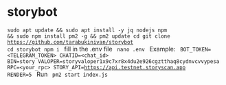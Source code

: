 # storybot

<code>sudo apt update && sudo apt install -y jq nodejs npm && sudo npm install pm2 -g && pm2 update
cd
git clone https://github.com/tarabukinivan/storybot
cd storybot
npm i
</code>
fill in the .env file
<code>
nano .env
</code>
Example:
<code>
BOT_TOKEN=<TELEGRAM_TOKEN>
CHATID=<chat_id>
BIN=story
VALOPER=storyvaloper1x9c7xr8x4du2e926cgztthaq8cydnvcvvypesa
RPC=<your_rpc>
STORY_API=https://api.testnet.storyscan.app
RENDER=5
</code>
Run
<code>
pm2 start index.js
</code>
